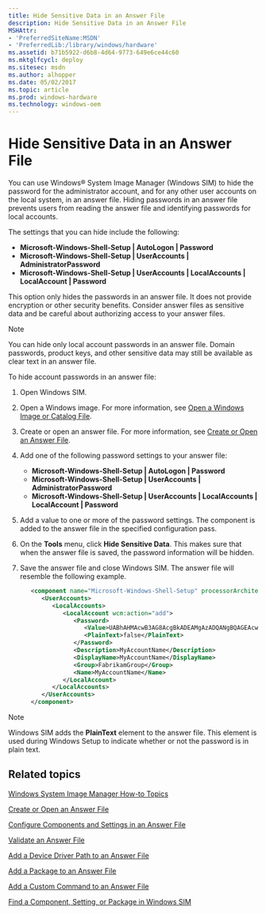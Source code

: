 ```yaml
---
title: Hide Sensitive Data in an Answer File
description: Hide Sensitive Data in an Answer File
MSHAttr:
- 'PreferredSiteName:MSDN'
- 'PreferredLib:/library/windows/hardware'
ms.assetid: b71b5922-d6b8-4d64-9773-649e6ce44c60
ms.mktglfcycl: deploy
ms.sitesec: msdn
ms.author: alhopper
ms.date: 05/02/2017
ms.topic: article
ms.prod: windows-hardware
ms.technology: windows-oem
---
```

# Hide Sensitive Data in an Answer File

You can use Windows® System Image Manager (Windows SIM) to hide the password for the administrator account, and for any other user accounts on the local system, in an answer file. Hiding passwords in an answer file prevents users from reading the answer file and identifying passwords for local accounts.

The settings that you can hide include the following:

* **Microsoft-Windows-Shell-Setup | AutoLogon | Password**
* **Microsoft-Windows-Shell-Setup | UserAccounts | AdministratorPassword**
* **Microsoft-Windows-Shell-Setup | UserAccounts | LocalAccounts | LocalAccount | Password**

This option only hides the passwords in an answer file. It does not provide encryption or other security benefits. Consider answer files as sensitive data and be careful about authorizing access to your answer files.

> [!Note]
> You can hide only local account passwords in an answer file. Domain passwords, product keys, and other sensitive data may still be available as clear text in an answer file.

To hide account passwords in an answer file:

1. Open Windows SIM.
1. Open a Windows image. For more information, see [Open a Windows Image or Catalog File](open-a-windows-image-or-catalog-file.md).
1. Create or open an answer file. For more information, see [Create or Open an Answer File](create-or-open-an-answer-file.md).
1. Add one of the following password settings to your answer file:
    * **Microsoft-Windows-Shell-Setup | AutoLogon | Password**
    * **Microsoft-Windows-Shell-Setup | UserAccounts | AdministratorPassword**
    * **Microsoft-Windows-Shell-Setup | UserAccounts | LocalAccounts | LocalAccount | Password**
1. Add a value to one or more of the password settings. The component is added to the answer file in the specified configuration pass.
1. On the **Tools** menu, click **Hide Sensitive Data**. This makes sure that when the answer file is saved, the password information will be hidden.
1. Save the answer file and close Windows SIM. The answer file will resemble the following example.

    ```xml
       <component name="Microsoft-Windows-Shell-Setup" processorArchitecture="x86" publicKeyToken="31bf3856ad364e35" language="neutral" versionScope="nonSxS" xmlns:wcm="http://schemas.microsoft.com/WMIConfig/2002/State" xmlns:xsi="http://www.w3.org/2001/XMLSchema-instance">
          <UserAccounts>
             <LocalAccounts>
                <LocalAccount wcm:action="add">
                   <Password>
                      <Value>UABhAHMAcwB3AG8AcgBkADEAMgAzADQANgBQAGEAcwBzAHcAbwByAGQA</Value>
                      <PlainText>false</PlainText>
                   </Password>
                   <Description>MyAccountName</Description>
                   <DisplayName>MyAccountName</DisplayName>
                   <Group>FabrikamGroup</Group>
                   <Name>MyAccountName</Name>
                </LocalAccount>
             </LocalAccounts>
          </UserAccounts>
       </component>
    ```

> [!Note]
> Windows SIM adds the **PlainText** element to the answer file. This element is used during Windows Setup to indicate whether or not the password is in plain text.

## Related topics

[Windows System Image Manager How-to Topics](windows-system-image-manager-how-to-topics.md)

[Create or Open an Answer File](create-or-open-an-answer-file.md)

[Configure Components and Settings in an Answer File](configure-components-and-settings-in-an-answer-file.md)

[Validate an Answer File](validate-an-answer-file.md)

[Add a Device Driver Path to an Answer File](add-a-device-driver-path-to-an-answer-file.md)

[Add a Package to an Answer File](add-a-package-to-an-answer-file.md)

[Add a Custom Command to an Answer File](add-a-custom-command-to-an-answer-file.md)

[Find a Component, Setting, or Package in Windows SIM](find-a-component-setting-or-package-in-windows-sim.md)